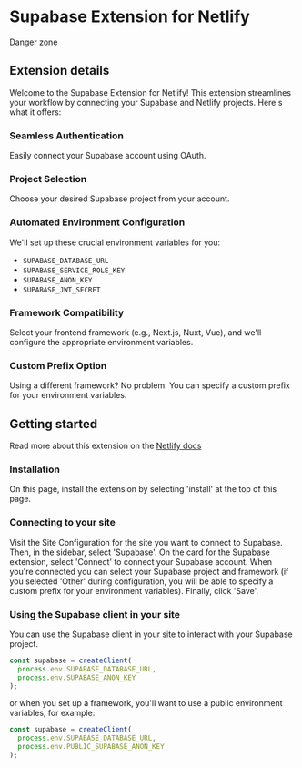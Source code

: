 # Supabase Extension for Netlify

Danger zone

## Extension details

Welcome to the Supabase Extension for Netlify! This extension streamlines your workflow by connecting your Supabase and Netlify projects. Here's what it offers:

### Seamless Authentication
Easily connect your Supabase account using OAuth.

### Project Selection
Choose your desired Supabase project from your account.

### Automated Environment Configuration
We'll set up these crucial environment variables for you:

- `SUPABASE_DATABASE_URL`
- `SUPABASE_SERVICE_ROLE_KEY`
- `SUPABASE_ANON_KEY`
- `SUPABASE_JWT_SECRET`

### Framework Compatibility
Select your frontend framework (e.g., Next.js, Nuxt, Vue), and we'll configure the appropriate environment variables.

### Custom Prefix Option
Using a different framework? No problem. You can specify a custom prefix for your environment variables.

## Getting started

Read more about this extension on the [Netlify docs](https://docs.netlify.com/integrations/supabase/overview/)

### Installation

On this page, install the extension by selecting 'install' at the top of this page.

### Connecting to your site

Visit the Site Configuration for the site you want to connect to Supabase. Then, in the sidebar, select 'Supabase'. On the card for the Supabase extension, select 'Connect' to connect your Supabase account. When you're connected you can select your Supabase project and framework (if you selected 'Other' during configuration, you will be able to specify a custom prefix for your environment variables). Finally, click 'Save'.

### Using the Supabase client in your site

You can use the Supabase client in your site to interact with your Supabase project.

```javascript
const supabase = createClient(
  process.env.SUPABASE_DATABASE_URL,
  process.env.SUPABASE_ANON_KEY
);
```

or when you set up a framework, you'll want to use a public environment variables, for example:

```javascript
const supabase = createClient(
  process.env.SUPABASE_DATABASE_URL,
  process.env.PUBLIC_SUPABASE_ANON_KEY
);